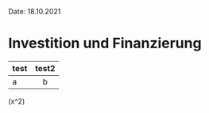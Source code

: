 Date: 18.10.2021

# Investition und Finanzierung

| test | test2 |
|:-----|:-----:|
|a     | b     |

\(x^2\)